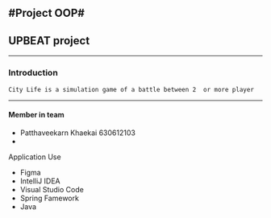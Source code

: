  #Project OOP#
----------------------------------------------------------------------------------------------------

## UPBEAT project ##

----------------------------------------------------------------------------------------------------
### Introduction ###
    City Life is a simulation game of a battle between 2  or more player
    
 --------------------------------------------------------------------------------------------------  
#### Member in team ####

- Patthaveekarn Khaekai 630612103
- 

Application Use 
- Figma
- IntelliJ IDEA
- Visual Studio Code 
- Spring Famework
- Java

